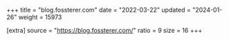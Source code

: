 +++
title = "blog.fossterer.com"
date = "2022-03-22"
updated = "2024-01-26"
weight = 15973

[extra]
source = "https://blog.fossterer.com/"
ratio = 9
size = 16
+++
